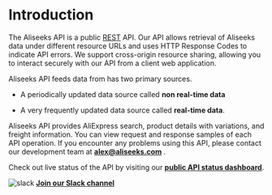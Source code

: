 # Introduction

The Aliseeks API is a public [REST](https://en.wikipedia.org/wiki/Representational_state_transfer) API. Our API allows retrieval of Aliseeks
data under different resource URLs and uses HTTP Response Codes to indicate API errors. We support cross-origin resource sharing,
allowing you to interact securely with our API from a client web application.

Aliseeks API feeds data from has two primary sources.

* A periodically updated data source called **non real-time data**

* A very frequently updated data source called **real-time data**.

Aliseeks API provides AliExpress search, product details with variations, and freight information. You can view request
and response samples of each API operation. If you encounter any problems using this API, please contact
our development team at **alex@aliseeks.com** .

Check out live status of the API by visiting our [**public API status dashboard**](https://status.aliseeks.com/d/yYBGQYEiz/aliseeks-api-status?refresh=10s&orgId=2&kiosk=1).

![slack](slack_16.png) [**Join our Slack channel**](https://join.slack.com/t/aliseeks/shared_invite/enQtNDg3NTQ1OTQ0MjExLWQwOTkyYjIxYjc1NjI0YjMwNTYzMmEyYTViMTlhNjhjOWNlMWIyOTNmNTViYzQzZmQ5YzFiZTgxYjM3OWRkZmM)
